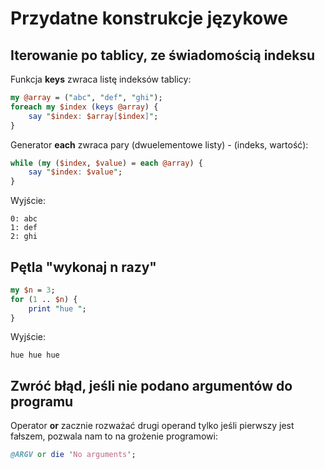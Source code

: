 # Przydatne konstrukcje językowe
## Iterowanie po tablicy, ze świadomością indeksu
Funkcja **keys** zwraca listę indeksów tablicy:
````perl
my @array = ("abc", "def", "ghi");
foreach my $index (keys @array) {
    say "$index: $array[$index]";
}
````
Generator **each** zwraca pary (dwuelementowe listy) - (indeks, wartość):
````perl
while (my ($index, $value) = each @array) {
    say "$index: $value";
}
````
Wyjście:
````
0: abc
1: def
2: ghi
````

## Pętla "wykonaj n razy"
````perl
my $n = 3;
for (1 .. $n) {
    print "hue ";
}
````
Wyjście:
````
hue hue hue 
````

## Zwróć błąd, jeśli nie podano argumentów do programu
Operator **or** zacznie rozważać drugi operand tylko jeśli pierwszy jest 
fałszem, pozwala nam to na grożenie programowi:
````perl
@ARGV or die 'No arguments';
````
